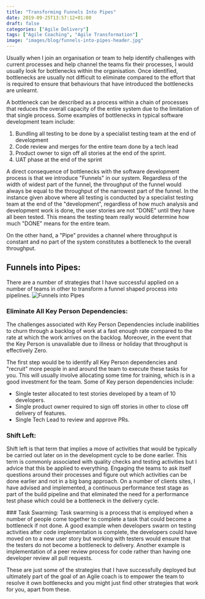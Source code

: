 ```yaml
---
title: "Transforming Funnels Into Pipes"
date: 2019-09-25T13:57:12+01:00
draft: false
categories: ["Agile Delivery"]
tags: ["Agile Coaching", "Agile Transformation"]
image: "images/blog/funnels-into-pipes-header.jpg"
---
```


Usually when I join an organisation or team to help identify challenges with current processes
and help channel the teams fix their processes, I would usually look for bottlenecks within the organisation. Once identified, bottlenecks are usually not difficult to eliminate compared to the effort that is required to ensure that behaviours that have introduced the bottlenecks are unlearnt.

A bottleneck can be described as a process within a chain of processes that reduces the overall capacity of the entire system
due to the limitation of that single process. Some examples of bottlenecks in typical software development team include:

1. Bundling all testing to be done by a specialist testing team at the end of development
2. Code review and merges for the entire team done by a tech lead 
3. Product owner to sign off all stories at the end of the sprint.
4. UAT phase at the end of the sprint

A direct consequence of bottlenecks with the software development process is that we introduce "Funnels" in our system. Regardless of the width of widest part of the funnel, the throughput of the funnel would always be equal to the throughput of the narrowest part of the funnel. In the instance given above where all testing is conducted by a specialist testing team at the end of the "development", regardless of how much analysis and development work is done, the user stories are not "DONE" until they have all been tested. This means the testing team really would determine how much "DONE" means for the entire team.

On the other hand, a "Pipe" provides a channel where throughput is constant and no part of the system constitutes a bottleneck to the overall throughput.

## Funnels into Pipes:
There are a number of strategies that I have successful applied on a number of teams in other to transform a funnel shaped process into pipelines.
![Funnels into Pipes](https://samadesoga.me/images/blog/funnels-into-pipes.jpg#center)

### Eliminate All Key Person Dependencies:

The challenges associated with Key Person Dependencies include inabilities to churn through a backlog of work at a fast enough rate compared to
the rate at which the work arrives on the backlog. Moreover, in the event that the Key Person is unavailable due to illness or holiday that throughput is effectively Zero.

The first step would be to identify all Key Person dependencies and "recruit" more people in and around the team
to execute these tasks for you. This will usually involve allocating some time for training, which is in a good investment for the team.
Some of Key person dependencies include:
  * Single tester allocated to test stories developed by a team of 10 developers.
  * Single product owner required to sign off  stories in other to close off delivery of features. 
  * Single Tech Lead to review and approve PRs.


### Shift Left:
Shift left is that term that implies a move of activities that would be typically be carried out later on in the development cycle to be done earlier.
This term is commonly associated with quality checks and testing activities but I advice that this be applied to everything. Engaging the teams to ask
itself questions around their processes and figure out which activities can be done earlier and not in a big bang approach. On a number of clients sites,
I have advised and implemented, a continuous performance test stage as part of the build pipeline and that eliminated the need for a performance test phase which could be a bottleneck in the delivery cycle.
 

### Task Swarming:
Task swarming is a process that is employed when a number of people come together to complete a task that could become a bottleneck
if not done. A good example when developers swarm on testing activities after code implementation is complete, the developers could have moved on to a new user story but working with testers would ensure that the testers do not become a bottleneck to delivery. Another example is implementation of a peer review process for code rather than having one developer review all pull requests.


These are just some of the strategies that I have successfully deployed but ultimately part of the goal of an Agile coach is to empower the team to resolve it own bottlenecks and you might just find other strategies that work for you, apart from these.  

